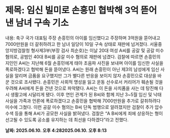# **제목: 임신 빌미로 손흥민 협박해 3억 뜯어낸 남녀 구속 기소**

  내용: 축구 국가 대표팀 주장 손흥민의 아이를 임신했다고 주장하며 3억원을 뜯어내고 7000만원을 더 갈취하려고 한 남녀 일당이 10일 구속 상태로 재판에 넘겨졌다. 서울중앙지방검찰청 형사제3부(부장 검사 최순호)는 이날 20대 여성 A씨를 공갈 및 공갈 미수 혐의로, 공범인 40대 B씨를 공갈 미수 혐의로 재판에 넘겼다. 검찰에 따르면 손흥민의 지인인 A씨는 지난해 6월 손흥민에게 태아 초음파 사진을 보내며 아이를 임신한 사실을 폭로하겠다고 협박해 돈을 뜯어냈다. A씨는 원래 손흥민이 아닌 제3의 남성에게 임신 사실을 알리며 금품을 요구했지만 그가 별다른 반응을 보이지 않자 손흥민으로 대상을 바꾼 것으로 조사됐다. 손흥민은 사회적 명성을 잃고 운동 선수로서 커리어가 훼손될 것을 우려해 A씨에게 돈을 건넨 것으로 파악됐다. A씨는 이 돈을 사치품을 사는 데 탕진해 다시 생활고에 시달리게 됐다. 이후 연인 관계가 된 B씨와 함께 지난 3~5월 임신 및 낙태 사실을 가족과 언론에 폭로하겠다고 손흥민을 협박해 7000만원을 추가로 갈취하려다 미수에 그쳤다. 이런 공갈 미수 혐의는 B씨 단독 범행으로 알려졌지만 검찰이 추가 압수 수색 등을 통해 A씨가 공모한 사실을 밝혀냈다. 검찰은 “A B씨에게 죄에 상응하는 형이 선고될 수 있도록 공소를 유지하는 데 최선을 다하겠다”라고 전했다.

  **날짜: 2025.06.10. 오후 4:282025.06.10. 오후 8:13**